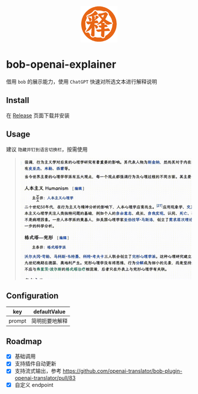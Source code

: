 <p align="center"><img width="100" src="icon.png"></img></p>



# bob-openai-explainer

借用 `bob` 的展示能力，使用 `ChatGPT` 快速对所选文本进行解释说明

## Install

在 [Release](https://github.com/Mopip77/bob-openai-explainer/releases) 页面下载并安装

## Usage

建议 `隐藏并钉到语言切换栏`，按需使用

> <img width="500" src="static/example.gif"></img>

## Configuration

| key | defaultValue |
| --- | ----- |
| prompt | 简明扼要地解释 |

## Roadmap

- [x] 基础调用
- [x] 支持插件自动更新 
- [x] 支持流式输出，参考 <https://github.com/openai-translator/bob-plugin-openai-translator/pull/83>
- [x] 自定义 endpoint